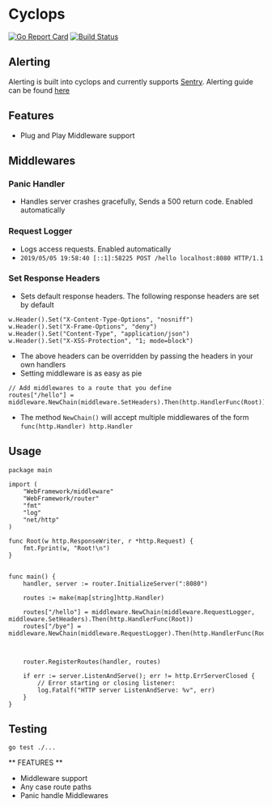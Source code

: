 # Cyclops
[![Go Report Card](https://goreportcard.com/badge/github.com/flannel-dev-lab/cyclops)](https://goreportcard.com/report/github.com/flannel-dev-lab/cyclops)
[![Build Status](https://travis-ci.org/flannel-dev-lab/cyclops.svg?branch=master)](https://travis-ci.org/flannel-dev-lab/cyclops)

## Alerting
Alerting is built into cyclops and currently supports [Sentry](https://sentry.io).
Alerting guide can be found [here](alerts/README.md)

## Features
- Plug and Play Middleware support

## Middlewares

### Panic Handler
- Handles server crashes gracefully, Sends a 500 return code. Enabled automatically

### Request Logger
- Logs access requests. Enabled automatically
- `2019/05/05 19:58:40 [::1]:58225 POST /hello localhost:8080 HTTP/1.1`

### Set Response Headers
- Sets default response headers. The following response headers are set  by default
```
w.Header().Set("X-Content-Type-Options", "nosniff")
w.Header().Set("X-Frame-Options", "deny")
w.Header().Set("Content-Type", "application/json")
w.Header().Set("X-XSS-Protection", "1; mode=block")
```
- The above headers can be overridden by passing the headers in your own handlers
- Setting middleware is as easy as pie
```
// Add middlewares to a route that you define
routes["/hello"] = middleware.NewChain(middleware.SetHeaders).Then(http.HandlerFunc(Root))
```
- The method `NewChain()` will accept multiple middlewares  of the form `func(http.Handler) http.Handler`

## Usage
```
package main

import (
	"WebFramework/middleware"
	"WebFramework/router"
	"fmt"
	"log"
	"net/http"
)

func Root(w http.ResponseWriter, r *http.Request) {
	fmt.Fprint(w, "Root!\n")
}


func main() {
	handler, server := router.InitializeServer(":8080")

	routes := make(map[string]http.Handler)

	routes["/hello"] = middleware.NewChain(middleware.RequestLogger, middleware.SetHeaders).Then(http.HandlerFunc(Root))
	routes["/bye"] = middleware.NewChain(middleware.RequestLogger).Then(http.HandlerFunc(Root))



	router.RegisterRoutes(handler, routes)

	if err := server.ListenAndServe(); err != http.ErrServerClosed {
		// Error starting or closing listener:
		log.Fatalf("HTTP server ListenAndServe: %v", err)
	}
}

```

## Testing
`go test ./...`

** FEATURES **
- Middleware support
- Any case route paths
- Panic handle Middlewares